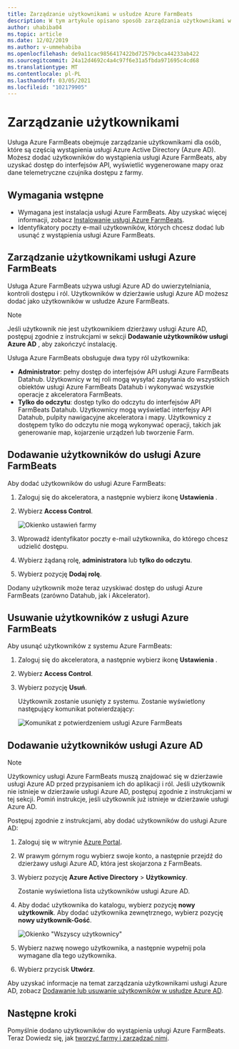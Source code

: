 ```yaml
---
title: Zarządzanie użytkownikami w usłudze Azure FarmBeats
description: W tym artykule opisano sposób zarządzania użytkownikami w usłudze Azure FarmBeats.
author: uhabiba04
ms.topic: article
ms.date: 12/02/2019
ms.author: v-ummehabiba
ms.openlocfilehash: de9a11cac9856417422bd72579cbca44233ab422
ms.sourcegitcommit: 24a12d4692c4a4c97f6e31a5fbda971695c4cd68
ms.translationtype: MT
ms.contentlocale: pl-PL
ms.lasthandoff: 03/05/2021
ms.locfileid: "102179905"
---
```

# <a name="manage-users"></a>Zarządzanie użytkownikami

Usługa Azure FarmBeats obejmuje zarządzanie użytkownikami dla osób, które są częścią wystąpienia usługi Azure Active Directory (Azure AD). Możesz dodać użytkowników do wystąpienia usługi Azure FarmBeats, aby uzyskać dostęp do interfejsów API, wyświetlić wygenerowane mapy oraz dane telemetryczne czujnika dostępu z farmy.

## <a name="prerequisites"></a>Wymagania wstępne

- Wymagana jest instalacja usługi Azure FarmBeats. Aby uzyskać więcej informacji, zobacz [Instalowanie usługi Azure FarmBeats](install-azure-farmbeats.md).
- Identyfikatory poczty e-mail użytkowników, których chcesz dodać lub usunąć z wystąpienia usługi Azure FarmBeats.

## <a name="manage-azure-farmbeats-users"></a>Zarządzanie użytkownikami usługi Azure FarmBeats

Usługa Azure FarmBeats używa usługi Azure AD do uwierzytelniania, kontroli dostępu i ról. Użytkowników w dzierżawie usługi Azure AD możesz dodać jako użytkowników w usłudze Azure FarmBeats.

> [!NOTE]
> Jeśli użytkownik nie jest użytkownikiem dzierżawy usługi Azure AD, postępuj zgodnie z instrukcjami w sekcji **Dodawanie użytkowników usługi Azure AD** , aby zakończyć instalację.

Usługa Azure FarmBeats obsługuje dwa typy ról użytkownika:

 - **Administrator**: pełny dostęp do interfejsów API usługi Azure FarmBeats Datahub. Użytkownicy w tej roli mogą wysyłać zapytania do wszystkich obiektów usługi Azure FarmBeats Datahub i wykonywać wszystkie operacje z akceleratora FarmBeats.
 - **Tylko do odczytu**: dostęp tylko do odczytu do interfejsów API FarmBeats Datahub. Użytkownicy mogą wyświetlać interfejsy API Datahub, pulpity nawigacyjne akceleratora i mapy. Użytkownicy z dostępem tylko do odczytu nie mogą wykonywać operacji, takich jak generowanie map, kojarzenie urządzeń lub tworzenie Farm.

## <a name="add-users-to-azure-farmbeats"></a>Dodawanie użytkowników do usługi Azure FarmBeats

Aby dodać użytkowników do usługi Azure FarmBeats:

1. Zaloguj się do akceleratora, a następnie wybierz ikonę **Ustawienia** .
2. Wybierz **Access Control**.

    ![Okienko ustawień farmy](./media/create-farms-in-azure-farmbeats/settings-users-1.png)

3. Wprowadź identyfikator poczty e-mail użytkownika, do którego chcesz udzielić dostępu.
4. Wybierz żądaną rolę, **administratora** lub **tylko do odczytu**.
5. Wybierz pozycję **Dodaj rolę**.

Dodany użytkownik może teraz uzyskiwać dostęp do usługi Azure FarmBeats (zarówno Datahub, jak i Akcelerator).

## <a name="delete-users-from-azure-farmbeats"></a>Usuwanie użytkowników z usługi Azure FarmBeats

Aby usunąć użytkowników z systemu Azure FarmBeats:

1. Zaloguj się do akceleratora, a następnie wybierz ikonę **Ustawienia** .
2. Wybierz **Access Control**.
3. Wybierz pozycję **Usuń**.

   Użytkownik zostanie usunięty z systemu. Zostanie wyświetlony następujący komunikat potwierdzający:

   ![Komunikat z potwierdzeniem usługi Azure FarmBeats](./media/create-farms-in-azure-farmbeats/manage-users-2.png)

## <a name="add-azure-ad-users"></a>Dodawanie użytkowników usługi Azure AD

> [!NOTE]
> Użytkownicy usługi Azure FarmBeats muszą znajdować się w dzierżawie usługi Azure AD przed przypisaniem ich do aplikacji i ról. Jeśli użytkownik nie istnieje w dzierżawie usługi Azure AD, postępuj zgodnie z instrukcjami w tej sekcji. Pomiń instrukcje, jeśli użytkownik już istnieje w dzierżawie usługi Azure AD.

Postępuj zgodnie z instrukcjami, aby dodać użytkowników do usługi Azure AD:

1. Zaloguj się w witrynie [Azure Portal](https://portal.azure.com/).
2. W prawym górnym rogu wybierz swoje konto, a następnie przejdź do dzierżawy usługi Azure AD, która jest skojarzona z FarmBeats.
3. Wybierz pozycję **Azure Active Directory**  >  **Użytkownicy**.

    Zostanie wyświetlona lista użytkowników usługi Azure AD.

4. Aby dodać użytkownika do katalogu, wybierz pozycję **nowy użytkownik**. Aby dodać użytkownika zewnętrznego, wybierz pozycję **nowy użytkownik-Gość**.

    ![Okienko "Wszyscy użytkownicy"](./media/create-farms-in-azure-farmbeats/manage-users-3.png)

5. Wybierz nazwę nowego użytkownika, a następnie wypełnij pola wymagane dla tego użytkownika.
6. Wybierz przycisk **Utwórz**.

Aby uzyskać informacje na temat zarządzania użytkownikami usługi Azure AD, zobacz [Dodawanie lub usuwanie użytkowników w usłudze Azure AD](../../active-directory/fundamentals/add-users-azure-active-directory.md).

## <a name="next-steps"></a>Następne kroki

Pomyślnie dodano użytkowników do wystąpienia usługi Azure FarmBeats. Teraz Dowiedz się, jak [tworzyć farmy i zarządzać nimi](manage-farms-in-azure-farmbeats.md#create-farms).